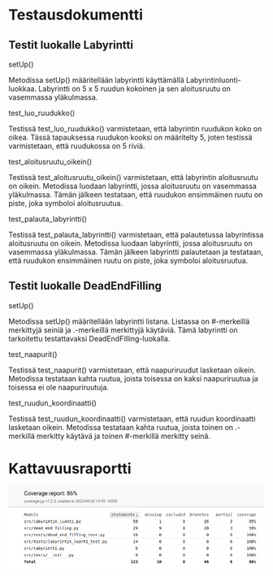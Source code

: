 # Testausdokumentti

## Testit luokalle Labyrintti
setUp()

Metodissa setUp() määritellään labyrintti käyttämällä Labyrintinluonti-luokkaa. Labyrintti on 5 x 5 ruudun kokoinen ja sen aloitusruutu on vasemmassa yläkulmassa.

test_luo_ruudukko()

Testissä test_luo_ruudukko() varmistetaan, että labyrintin ruudukon koko on oikea. Tässä tapauksessa ruudukon kooksi on määritelty 5, joten testissä varmistetaan, että ruudukossa on 5 riviä.

test_aloitusruutu_oikein()

Testissä test_aloitusruutu_oikein() varmistetaan, että labyrintin aloitusruutu on oikein. Metodissa luodaan labyrintti, jossa aloitusruutu on vasemmassa yläkulmassa. Tämän jälkeen testataan, että ruudukon ensimmäinen ruutu on piste, joka symboloi aloitusruutua.

test_palauta_labyrintti()

Testissä test_palauta_labyrintti() varmistetaan, että palautetussa labyrintissa aloitusruutu on oikein. Metodissa luodaan labyrintti, jossa aloitusruutu on vasemmassa yläkulmassa. Tämän jälkeen labyrintti palautetaan ja testataan, että ruudukon ensimmäinen ruutu on piste, joka symboloi aloitusruutua.

## Testit luokalle DeadEndFilling
setUp()

Metodissa setUp() määritellään labyrintti listana. Listassa on #-merkeillä merkittyjä seiniä ja .-merkeillä merkittyjä käytäviä. Tämä labyrintti on tarkoitettu testattavaksi DeadEndFilling-luokalla.

test_naapurit()

Testissä test_naapurit() varmistetaan, että naapuriruudut lasketaan oikein. Metodissa testataan kahta ruutua, joista toisessa on kaksi naapuriruutua ja toisessa ei ole naapuriruutuja.

test_ruudun_koordinaatti()

Testissä test_ruudun_koordinaatti() varmistetaan, että ruudun koordinaatti lasketaan oikein. Metodissa testataan kahta ruutua, joista toinen on .-merkillä merkitty käytävä ja toinen #-merkillä merkitty seinä.


# Kattavuusraportti
![coverage](https://github.com/nikitaessine/tiralabra/blob/main/dokumentaatio/coverage.png)
